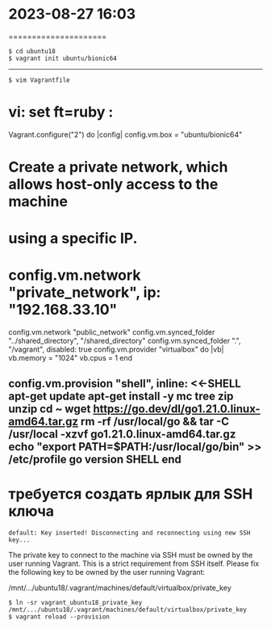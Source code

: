 # 2023-08-27    16:03
=====================

    $ cd ubuntu18
    $ vagrant init ubuntu/bionic64
----------------------------------
    $ vim Vagrantfile
# vi: set ft=ruby :
Vagrant.configure("2") do |config|
  config.vm.box = "ubuntu/bionic64"

  # Create a private network, which allows host-only access to the machine
  # using a specific IP.
  # config.vm.network "private_network", ip: "192.168.33.10"

   config.vm.network "public_network"
   config.vm.synced_folder "../shared_directory", "/shared_directory"
   config.vm.synced_folder ".", "/vagrant", disabled: true
   config.vm.provider "virtualbox" do |vb|
      vb.memory = "1024"
      vb.cpus = 1
   end

   config.vm.provision "shell", inline: <<-SHELL
     apt-get update
     apt-get install -y mc tree zip unzip
     cd ~
     wget https://go.dev/dl/go1.21.0.linux-amd64.tar.gz
     rm -rf /usr/local/go && tar -C /usr/local -xzvf go1.21.0.linux-amd64.tar.gz
     echo "export PATH=$PATH:/usr/local/go/bin" >> /etc/profile
     go version
   SHELL
end
----------------------------------


# требуется создать ярлык для SSH ключа
    default: Key inserted! Disconnecting and reconnecting using new SSH key...
The private key to connect to the machine via SSH must be owned
by the user running Vagrant. This is a strict requirement from
SSH itself. Please fix the following key to be owned by the user
running Vagrant:

/mnt/.../ubuntu18/.vagrant/machines/default/virtualbox/private_key


    $ ln -sr vagrant_ubuntu18_private_key /mnt/.../ubuntu18/.vagrant/machines/default/virtualbox/private_key
    $ vagrant reload --provision


